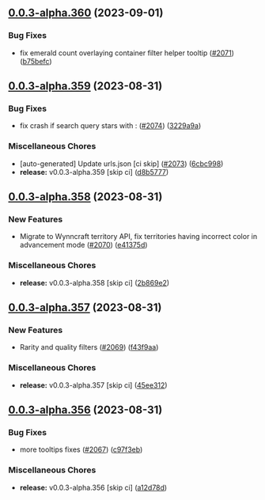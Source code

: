 ## [0.0.3-alpha.360](https://github.com/Wynntils/Artemis/compare/v0.0.3-alpha.359...v0.0.3-alpha.360) (2023-09-01)


### Bug Fixes

* fix emerald count overlaying container filter helper tooltip ([#2071](https://github.com/Wynntils/Artemis/issues/2071)) ([b75befc](https://github.com/Wynntils/Artemis/commit/b75befc818a18a96fbc33298777e826760329108))

## [0.0.3-alpha.359](https://github.com/Wynntils/Artemis/compare/v0.0.3-alpha.358...v0.0.3-alpha.359) (2023-08-31)


### Bug Fixes

* fix crash if search query stars with : ([#2074](https://github.com/Wynntils/Artemis/issues/2074)) ([3229a9a](https://github.com/Wynntils/Artemis/commit/3229a9a066a35f99a381056fe561463dbb1ddcad))


### Miscellaneous Chores

* [auto-generated] Update urls.json [ci skip] ([#2073](https://github.com/Wynntils/Artemis/issues/2073)) ([6cbc998](https://github.com/Wynntils/Artemis/commit/6cbc9982fb368ef6f464ff1d4d5ca124107bbd11))
* **release:** v0.0.3-alpha.359 [skip ci] ([d8b5777](https://github.com/Wynntils/Artemis/commit/d8b5777199201598584a87f7888f7eda670ed9fd))

## [0.0.3-alpha.358](https://github.com/Wynntils/Artemis/compare/v0.0.3-alpha.357...v0.0.3-alpha.358) (2023-08-31)


### New Features

* Migrate to Wynncraft territory API, fix territories having incorrect color in advancement mode ([#2070](https://github.com/Wynntils/Artemis/issues/2070)) ([e41375d](https://github.com/Wynntils/Artemis/commit/e41375defe61e30a299e8441c9824155c0b692bc))


### Miscellaneous Chores

* **release:** v0.0.3-alpha.358 [skip ci] ([2b869e2](https://github.com/Wynntils/Artemis/commit/2b869e24dfc78979900606e17dd6cb6f06ca930d))

## [0.0.3-alpha.357](https://github.com/Wynntils/Artemis/compare/v0.0.3-alpha.356...v0.0.3-alpha.357) (2023-08-31)


### New Features

* Rarity and quality filters ([#2069](https://github.com/Wynntils/Artemis/issues/2069)) ([f43f9aa](https://github.com/Wynntils/Artemis/commit/f43f9aa124a3b61c93f516e675476e11f1f15597))


### Miscellaneous Chores

* **release:** v0.0.3-alpha.357 [skip ci] ([45ee312](https://github.com/Wynntils/Artemis/commit/45ee312e3089e4f84f229ff2af910aaf1043bef6))

## [0.0.3-alpha.356](https://github.com/Wynntils/Artemis/compare/v0.0.3-alpha.355...v0.0.3-alpha.356) (2023-08-31)


### Bug Fixes

* more tooltips fixes ([#2067](https://github.com/Wynntils/Artemis/issues/2067)) ([c97f3eb](https://github.com/Wynntils/Artemis/commit/c97f3eb9c6988ec7975097b006820febf4007680))


### Miscellaneous Chores

* **release:** v0.0.3-alpha.356 [skip ci] ([a12d78d](https://github.com/Wynntils/Artemis/commit/a12d78dafc8a75056d30a16b2635d19bee979779))

